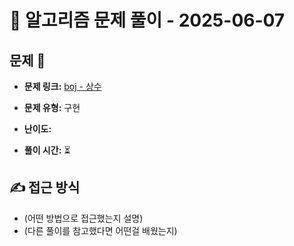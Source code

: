 # 📝 알고리즘 문제 풀이 - 2025-06-07

## 문제 📖

- **문제 링크:** [boj - 상수](https://www.acmicpc.net/problem/2908)

- **문제 유형:** 구현

- **난이도:**

- **풀이 시간:** ⏳

## ✍ 접근 방식

- (어떤 방법으로 접근했는지 설명)
- (다른 풀이를 참고했다면 어떤걸 배웠는지)
